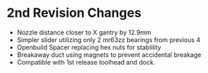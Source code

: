 # 2nd Revision Changes

- Nozzle distance closer to X gantry by 12.9mm
- Simpler slider utilizing only 2 mr63zz bearings from previous 4
- Openbuild Spacer replacing hex nuts for stablility
- Breakaway duct using magnets to prevent accidental breakage
- Compatible with 1st release toolhead and dock.

